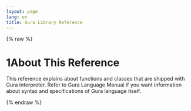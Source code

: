 ```yaml
---
layout: page
lang: en
title: Gura Library Reference
---
```


{% raw %}
<h1><span class="caption-index-1">1</span><a name="anchor-1"></a>About This Reference</h1>
<p>
This reference explains about functions and classes that are shipped with Gura interpreter. Refer to Gura Language Manual if you want information about syntax and specifications of Gura language itself.
</p>
<p />

{% endraw %}
